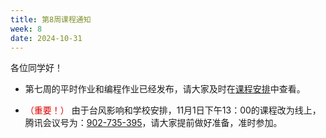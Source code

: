 ```yaml
---
title: 第8周课程通知
week: 8
date: 2024-10-31
---
```


各位同学好！

- 第七周的平时作业和编程作业已经发布，请大家及时在[课程安排](../schedule)中查看。

- <font color="#dd0000">（重要！）</font> 由于台风影响和学校安排，11月1日下午13：00的课程改为线上，腾讯会议号为：[902-735-395](https://meeting.tencent.com/dm/WUimy8wMufmE)，请大家提前做好准备，准时参加。